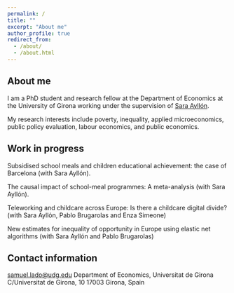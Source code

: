 ```yaml
---
permalink: /
title: ""
excerpt: "About me"
author_profile: true
redirect_from: 
  - /about/
  - /about.html
---
```

## About me

I am a PhD student and research fellow at the Department of Economics at the University of Girona working under the supervision of [Sara Ayllón](http://www.saraayllon.eu/). 

My research interests include poverty, inequality, applied microeconomics, public policy evaluation, labour economics, and public economics.

## Work in progress

Subsidised school meals and children educational achievement: the case of Barcelona (with Sara Ayllón).

The causal impact of school-meal programmes: A meta-analysis (with Sara Ayllón).

Teleworking and childcare across Europe: Is there a childcare digital divide? (with Sara Ayllón, Pablo Brugarolas and Enza Simeone)

New estimates for inequality of opportunity in Europe using elastic net algorithms (with Sara Ayllón and Pablo Brugarolas)

## Contact information

samuel.lado@udg.edu
Department of Economics, Universitat de Girona
C/Universitat de Girona, 10
17003 Girona, Spain

